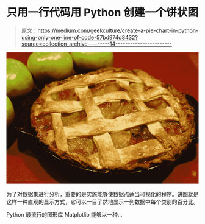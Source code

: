 # 只用一行代码用 Python 创建一个饼状图

> 原文：<https://medium.com/geekculture/create-a-pie-chart-in-python-using-only-one-line-of-code-57bd974d8432?source=collection_archive---------14----------------------->

![](img/337e8b14d3e4d02453b85c6064ac5f55.png)

为了对数据集进行分析，重要的是实施能够使数据点适当可视化的程序。饼图就是这样一种直观的显示方式，它可以一目了然地显示一列数据中每个类别的百分比。

Python 最流行的图形库 Matplotlib 能够以一种…